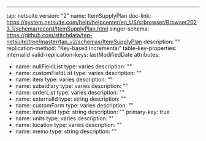 ---
tap: netsuite
version: "2"
name: ItemSupplyPlan
doc-link: https://system.netsuite.com/help/helpcenter/en_US/srbrowser/Browser2023_1/schema/record/ItemSupplyPlan.html
singer-schema: https://github.com/stitchdata/tap-netsuite/tree/master/tap_v2/schemas/ItemSupplyPlan
description: ""
replication-method: "Key-based Incremental"
table-key-properties: internalId
valid-replication-keys: lastModifiedDate
attributes:
- name: nullFieldList
  type: varies
  description: ""
- name: customFieldList
  type: varies
  description: ""
- name: item
  type: varies
  description: ""
- name: subsidiary
  type: varies
  description: ""
- name: orderList
  type: varies
  description: ""
- name: externalId
  type: string
  description: ""
- name: customForm
  type: varies
  description: ""
- name: internalId
  type: string
  description: ""
  primary-key: true
- name: units
  type: varies
  description: ""
- name: location
  type: varies
  description: ""
- name: memo
  type: string
  description: ""
